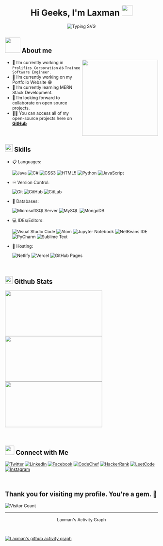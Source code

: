 <h1 align="center">Hi Geeks, I'm Laxman <img src="https://media.giphy.com/media/hvRJCLFzcasrR4ia7z/giphy.gif" width="35"></h1>

<div align="center">
    
 ![Typing SVG](https://readme-typing-svg.herokuapp.com?font=Source+Code+Pro&size=30&color=5DD6F6&background=0E1014&center=true&vCenter=true&width=600&lines=Welcome+to+my+GitHub+profile!;Explore+the+world+of+code+with+me!)



</div>

## <picture><img src = "https://github.com/7oSkaaa/7oSkaaa/blob/main/Images/about_me.gif?raw=true" width = 50px></picture> About me

<picture> <img align="right" src="https://github.com/7oSkaaa/7oSkaaa/blob/main/Images/Right_Side.gif?raw=true" width = 250px></picture>

- 🔭 I’m currently working in `Prolifics Corporation` as `Trainee Software Engineer.`
- 🔭 I’m currently working on my Portfolio Website :grin:
- 🌱 I’m currently learning MERN Stack Development.
- 👯 I’m looking forward to collaborate on open source projects.
- 👨‍💻 You can access all of my open-source projects here on **[GitHub](https://github.com/Laxmankohar)**




<br>

## <img src="https://media2.giphy.com/media/QssGEmpkyEOhBCb7e1/giphy.gif?cid=ecf05e47a0n3gi1bfqntqmob8g9aid1oyj2wr3ds3mg700bl&rid=giphy.gif" width ="25"><b> Skills</b>

<p align="center">

- 📋 Languages:
  
    ![Java](https://img.shields.io/badge/java-%23FF0000.svg?style=for-the-badge&logo=java&logoColor=white)
    ![C#](https://img.shields.io/badge/c%23-%239146FF.svg?style=for-the-badge&logo=c-sharp&logoColor=white)
    ![CSS3](https://img.shields.io/badge/css3-%231572B6.svg?style=for-the-badge&logo=css3&logoColor=white)
    ![HTML5](https://img.shields.io/badge/html5-%23E34F26.svg?style=for-the-badge&logo=html5&logoColor=white)
    ![Python](https://img.shields.io/badge/python-3670A0?style=for-the-badge&logo=python&logoColor=ffdd54)
    ![JavaScript](https://img.shields.io/badge/javascript-%23F7DF1E.svg?style=for-the-badge&logo=javascript&logoColor=black)

    
- ♾️ Version Control:

    ![Git](https://img.shields.io/badge/git-%23F05033.svg?style=for-the-badge&logo=git&logoColor=white)
    ![GitHub](https://img.shields.io/badge/github-%23121011.svg?style=for-the-badge&logo=github&logoColor=white)
    ![GitLab](https://img.shields.io/badge/gitlab-%23181717.svg?style=for-the-badge&logo=gitlab&logoColor=white)
    
- 💾 Databases:

    ![MicrosoftSQLServer](https://img.shields.io/badge/Microsoft%20SQL%20Sever-CC2927?style=for-the-badge&logo=microsoft%20sql%20server&logoColor=white) 
    ![MySQL](https://img.shields.io/badge/mysql-%2300f.svg?style=for-the-badge&logo=mysql&logoColor=white)
    ![MongoDB](https://img.shields.io/badge/mongodb-%234EA94B.svg?style=for-the-badge&logo=mongodb&logoColor=white)

    

- 💻 IDEs/Editors:
  
    ![Visual Studio Code](https://img.shields.io/badge/Visual%20Studio%20Code-0078d7.svg?style=for-the-badge&logo=visual-studio-code&logoColor=white)
    ![Atom](https://img.shields.io/badge/Atom-%2366595C.svg?style=for-the-badge&logo=atom&logoColor=white)
    ![Jupyter Notebook](https://img.shields.io/badge/jupyter-%23FA0F00.svg?style=for-the-badge&logo=jupyter&logoColor=white)
    ![NetBeans IDE](https://img.shields.io/badge/NetBeansIDE-1B6AC6.svg?style=for-the-badge&logo=apache-netbeans-ide&logoColor=white)
    ![PyCharm](https://img.shields.io/badge/pycharm-143?style=for-the-badge&logo=pycharm&logoColor=black&color=black&labelColor=green)
    ![Sublime Text](https://img.shields.io/badge/sublime_text-%23575757.svg?style=for-the-badge&logo=sublime-text&logoColor=important)

- 🥅 Hosting:
  
    ![Netlify](https://img.shields.io/badge/netlify-%23000000.svg?style=for-the-badge&logo=netlify&logoColor=white)
    ![Vercel](https://img.shields.io/badge/vercel-%23000000.svg?style=for-the-badge&logo=vercel&logoColor=white)
    ![GitHub Pages](https://img.shields.io/badge/github_pages-%23181717.svg?style=for-the-badge&logo=github&logoColor=white)



</p>

<br> 

## <img src="https://media.giphy.com/media/iY8CRBdQXODJSCERIr/giphy.gif" width="25"> <b>Github Stats</b>

<p style="margin: 0;">
  <p style="margin: 0;">
  <img width="320" height="150" src="https://github-readme-stats.vercel.app/api?username=Laxmankohar&theme=tokyonight&show_icons=true">
  <img width="320" height="150" src="https://github-readme-stats.vercel.app/api/top-langs?username=Laxmankohar&show_icons=true&locale=en&layout=compact&theme=tokyonight">
  <img width="320" height="150" src="https://github-readme-streak-stats.herokuapp.com/?user=Laxmankohar&theme=tokyonight&&fire=FF801F&currStreakNum=FFBE69&currStreakLabel=FFBE69">
</p>


</p>



<br>

## <img src="https://media.giphy.com/media/LnQjpWaON8nhr21vNW/giphy.gif" width='30'> <b>Connect with Me</b>
[![Twitter](https://img.shields.io/badge/Twitter-%231DA1F2.svg?style=flat&logo=twitter&logoColor=white)](https://twitter.com/laxmankohar2)
[![LinkedIn](https://img.shields.io/badge/LinkedIn-%230077B5.svg?style=flat&logo=linkedin&logoColor=white)](https://linkedin.com/in/laxman-kohar-a85a9a195)
[![Facebook](https://img.shields.io/badge/Facebook-%1877F7.svg?style=flat&logo=facebook&logoColor=white)](https://fb.com/laxman.kohar.92)
[![CodeChef](https://img.shields.io/badge/CodeChef-%23562DFF.svg?style=flat&logo=codechef&logoColor=white)](https://www.codechef.com/users/laxman_890)
[![HackerRank](https://img.shields.io/badge/HackerRank-%232EC866.svg?style=flat&logo=hackerrank&logoColor=white)](https://www.hackerrank.com/laxmankohar7)
[![LeetCode](https://img.shields.io/badge/LeetCode-%23FFA116.svg?style=flat&logo=leetcode&logoColor=white)](https://www.leetcode.com/laxmankohar)
[![Instagram](https://img.shields.io/badge/Instagram-%23E4405F.svg?style=flat&logo=instagram&logoColor=white)](https://instagram.com/kohar_laxman12)

<br>

</p>

 ## Thank you for visiting my profile. You're a gem. :gem:

![Visitor Count](https://profile-counter.glitch.me/Laxmankohar/count.svg)

<hr>
<p align = "center"> Laxman's Activity Graph</p><br>

[![Laxman's github activity graph](https://github-readme-activity-graph.vercel.app/graph?username=Laxmankohar&theme=high-contrast)](https://github.com/Laxmankohar/github-readme-activity-graph)
<p>


  
